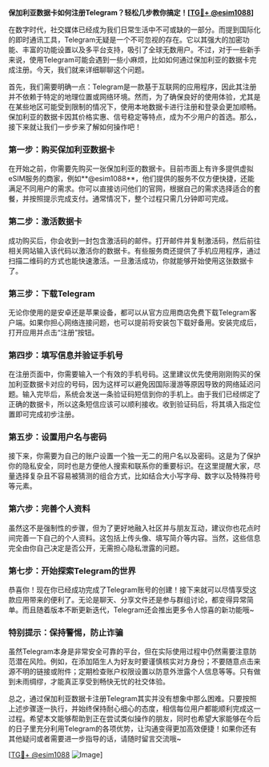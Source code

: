 **保加利亚数据卡如何注册Telegram？轻松几步教你搞定！[[TG💪+ @esim1088](https://t.me/s/esim1088)]**

在数字时代，社交媒体已经成为我们日常生活中不可或缺的一部分。而提到国际化的即时通讯工具，Telegram无疑是一个不可忽视的存在。它以其强大的加密功能、丰富的功能设置以及多平台支持，吸引了全球无数用户。不过，对于一些新手来说，使用Telegram可能会遇到一些小麻烦，比如如何通过保加利亚的数据卡完成注册。今天，我们就来详细聊聊这个问题。

首先，我们需要明确一点：Telegram是一款基于互联网的应用程序，因此其注册并不依赖于特定的地理位置或网络环境。然而，为了确保良好的使用体验，尤其是在某些地区可能受到限制的情况下，使用本地数据卡进行注册和登录会更加顺畅。保加利亚的数据卡因其价格实惠、信号稳定等特点，成为不少用户的首选。那么，接下来就让我们一步步来了解如何操作吧！

### **第一步：购买保加利亚数据卡**
在开始之前，你需要先购买一张保加利亚的数据卡。目前市面上有许多提供虚拟eSIM服务的商家，例如**@esim1088**，他们提供的服务不仅方便快捷，还能满足不同用户的需求。你可以直接访问他们的官网，根据自己的需求选择适合的套餐，并按照提示完成支付。通常情况下，整个过程只需几分钟即可完成。

### **第二步：激活数据卡**
成功购买后，你会收到一封包含激活码的邮件。打开邮件并复制激活码，然后前往相关网站输入该代码以激活你的数据卡。有些服务商还提供了手机应用程序，通过扫描二维码的方式也能快速激活。一旦激活成功，你就能够开始使用这张数据卡了。

### **第三步：下载Telegram**
无论你使用的是安卓还是苹果设备，都可以从官方应用商店免费下载Telegram客户端。如果你担心网络连接问题，也可以提前将安装包下载好备用。安装完成后，打开应用并点击“注册”按钮。

### **第四步：填写信息并验证手机号**
在注册页面中，你需要输入一个有效的手机号码。这里建议优先使用刚刚购买的保加利亚数据卡对应的号码，因为这样可以避免因国际漫游等原因导致的网络延迟问题。输入完毕后，系统会发送一条验证码短信到你的手机上。由于我们已经绑定了正确的数据卡，所以这条短信应该可以顺利接收。收到验证码后，将其填入指定位置即可完成初步注册。

### **第五步：设置用户名与密码**
接下来，你需要为自己的账户设置一个独一无二的用户名以及密码。这是为了保护你的隐私安全，同时也是方便他人搜索和联系你的重要标识。在这里提醒大家，尽量选择复杂且不容易被猜测的组合方式，比如结合大小写字母、数字以及特殊符号等元素。

### **第六步：完善个人资料**
虽然这不是强制性的步骤，但为了更好地融入社区并与朋友互动，建议你也花点时间完善一下自己的个人资料。这包括上传头像、填写简介等内容。当然，这些信息完全由你自己决定是否公开，无需担心隐私泄露的问题。

### **第七步：开始探索Telegram的世界**
恭喜你！现在你已经成功完成了Telegram账号的创建！接下来就可以尽情享受这款应用带来的便利了。无论是聊天、分享文件还是参与群组讨论，都变得异常简单。而且随着版本不断更新迭代，Telegram还会推出更多令人惊喜的新功能哦~

### **特别提示：保持警惕，防止诈骗**
虽然Telegram本身是非常安全可靠的平台，但在实际使用过程中仍然需要注意防范潜在风险。例如，在添加陌生人为好友时要谨慎核实对方身份；不要随意点击来源不明的链接或附件；定期检查账户权限设置以防意外泄露个人信息等等。只有做到未雨绸缪，才能真正享受到畅快无忧的社交体验。

总之，通过保加利亚数据卡注册Telegram其实并没有想象中那么困难。只要按照上述步骤逐一执行，并始终保持耐心细心的态度，相信每位用户都能顺利完成这一过程。希望本文能够帮助到正在尝试类似操作的朋友，同时也希望大家能够在今后的日子里充分利用Telegram的各项优势，让沟通变得更加高效便捷！如果你还有其他疑问或者需要进一步指导的话，请随时留言交流哦~

[[TG💪+ @esim1088](https://t.me/s/esim1088) ![Image](https://i.postimg.cc/4NQfJmqS/Snipaste-2025-05-13-00-14-12.png)]